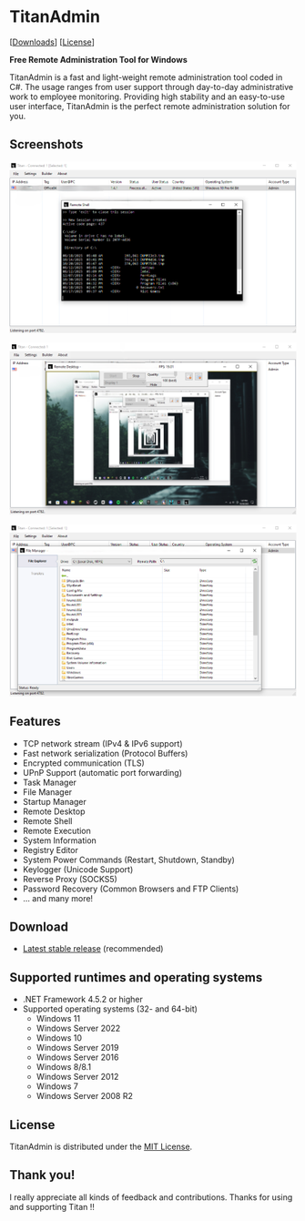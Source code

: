# TitanAdmin
[[Downloads](https://github.com/freakfr0/TitanAdmin/releases)]
[[License](https://github.com/freakfr0/TitanAdmin/blob/main/LICENSE)]

**Free Remote Administration Tool for Windows**

TitanAdmin is a fast and light-weight remote administration tool coded in C#. The usage ranges from user support through day-to-day administrative work to employee monitoring. Providing high stability and an easy-to-use user interface, TitanAdmin is the perfect remote administration solution for you.


## Screenshots

![remote-shell](Images/remote-shell.png)

![remote-desktop](Images/remote-desktop.png)

![remote-files](Images/remote-files.png)

## Features
* TCP network stream (IPv4 & IPv6 support)
* Fast network serialization (Protocol Buffers)
* Encrypted communication (TLS)
* UPnP Support (automatic port forwarding)
* Task Manager
* File Manager
* Startup Manager
* Remote Desktop
* Remote Shell
* Remote Execution
* System Information
* Registry Editor
* System Power Commands (Restart, Shutdown, Standby)
* Keylogger (Unicode Support)
* Reverse Proxy (SOCKS5)
* Password Recovery (Common Browsers and FTP Clients)
* ... and many more!

## Download
* [Latest stable release](https://github.com/freakfr0/TitanAdmin/releases) (recommended)

## Supported runtimes and operating systems
* .NET Framework 4.5.2 or higher
* Supported operating systems (32- and 64-bit)
  * Windows 11
  * Windows Server 2022
  * Windows 10
  * Windows Server 2019
  * Windows Server 2016
  * Windows 8/8.1
  * Windows Server 2012
  * Windows 7
  * Windows Server 2008 R2

## License
TitanAdmin is distributed under the [MIT License](LICENSE).  

## Thank you!
I really appreciate all kinds of feedback and contributions. Thanks for using and supporting Titan !!
